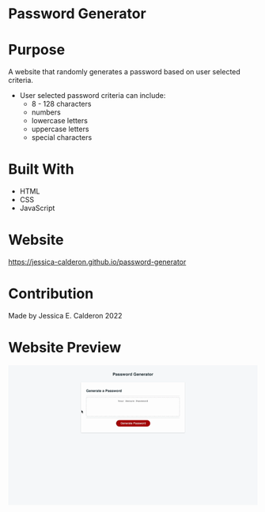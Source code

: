 # Password Generator

# Purpose
A website that randomly generates a password based on user selected criteria. 
* User selected password criteria can include:
    * 8 - 128 characters
    * numbers
    * lowercase letters
    * uppercase letters
    * special characters

# Built With
* HTML
* CSS
* JavaScript

# Website
https://jessica-calderon.github.io/password-generator

# Contribution
Made by Jessica E. Calderon
2022

# Website Preview
![index_screenshot](./assets/images/password-generator.gif)
